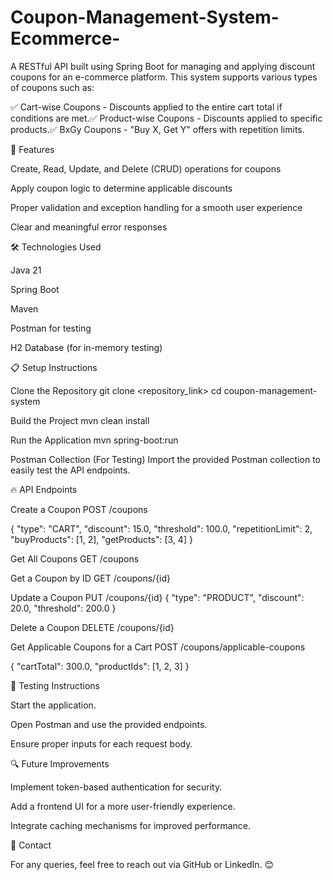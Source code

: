# Coupon-Management-System-Ecommerce-

A RESTful API built using Spring Boot for managing and applying discount coupons for an e-commerce platform. This system supports various types of coupons such as:

✅ Cart-wise Coupons - Discounts applied to the entire cart total if conditions are met.✅ Product-wise Coupons - Discounts applied to specific products.✅ BxGy Coupons - "Buy X, Get Y" offers with repetition limits.

🚀 Features

Create, Read, Update, and Delete (CRUD) operations for coupons

Apply coupon logic to determine applicable discounts

Proper validation and exception handling for a smooth user experience

Clear and meaningful error responses

🛠️ Technologies Used

Java 21

Spring Boot

Maven

Postman for testing

H2 Database (for in-memory testing)

📋 Setup Instructions

Clone the Repository git clone <repository_link> cd coupon-management-system

Build the Project mvn clean install

Run the Application mvn spring-boot:run

Postman Collection (For Testing) Import the provided Postman collection to easily test the API endpoints.

🔥 API Endpoints

Create a Coupon
POST /coupons

{ "type": "CART", "discount": 15.0, "threshold": 100.0, "repetitionLimit": 2, "buyProducts": [1, 2], "getProducts": [3, 4] }

Get All Coupons
GET /coupons

Get a Coupon by ID
GET /coupons/{id}

Update a Coupon
PUT /coupons/{id} { "type": "PRODUCT", "discount": 20.0, "threshold": 200.0 }

Delete a Coupon
DELETE /coupons/{id}

Get Applicable Coupons for a Cart
POST /coupons/applicable-coupons

{ "cartTotal": 300.0, "productIds": [1, 2, 3] }

🧪 Testing Instructions

Start the application.

Open Postman and use the provided endpoints.

Ensure proper inputs for each request body.

🔍 Future Improvements

Implement token-based authentication for security.

Add a frontend UI for a more user-friendly experience.

Integrate caching mechanisms for improved performance.

📧 Contact

For any queries, feel free to reach out via GitHub or LinkedIn. 😊
